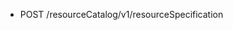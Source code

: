 <!--
    ATTENTION: This file was generated via gradle!
               Do NOT manually edit this file! Any such changes will be overwritten!
-->

* POST /resourceCatalog/v1/resourceSpecification
